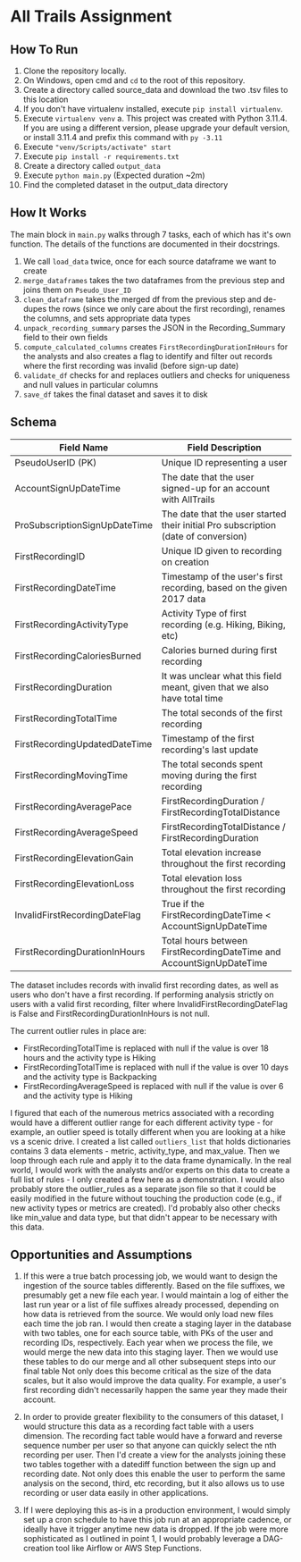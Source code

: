 # All Trails Assignment

## How To Run

1. Clone the repository locally.
2. On Windows, open cmd and `cd` to the root of this repository.
3. Create a directory called source_data and download the two .tsv files to this location
4. If you don't have virtualenv installed, execute `pip install virtualenv`.
5. Execute `virtualenv venv`
   a. This project was created with Python 3.11.4. If you are using a different version, please upgrade your default version, or install 3.11.4 and prefix this command with `py -3.11`
7. Execute `"venv/Scripts/activate" start`
8. Execute `pip install -r requirements.txt`
9. Create a directory called `output_data`
10. Execute `python main.py` (Expected duration ~2m)
11. Find the completed dataset in the output_data directory

## How It Works

The main block in `main.py` walks through 7 tasks, each of which has it's own function.
The details of the functions are documented in their docstrings.

1. We call `load_data` twice, once for each source dataframe we want to create
2. `merge_dataframes` takes the two dataframes from the previous step and joins them on `Pseudo_User_ID`
3. `clean_dataframe` takes the merged df from the previous step and de-dupes the rows (since we only care about the first recording), renames the columns, and sets appropriate data types
4. `unpack_recording_summary` parses the JSON in the Recording_Summary field to their own fields
5. `compute_calculated_columns` creates `FirstRecordingDurationInHours` for the analysts and also creates a flag to identify and filter out records where the first recording was invalid (before sign-up date)
6. `validate_df` checks for and replaces outliers and checks for uniqueness and null values in particular columns
7. `save_df` takes the final dataset and saves it to disk

## Schema

| Field Name                    | Field Description                                                                  |
|-------------------------------|------------------------------------------------------------------------------------|
| PseudoUserID (PK)             | Unique ID representing a user                                                      |
| AccountSignUpDateTime         | The date that the user signed-up for an account with AllTrails                     |
| ProSubscriptionSignUpDateTime | The date that the user started their initial Pro subscription (date of conversion) |
| FirstRecordingID              | Unique ID given to recording on creation                                           |
| FirstRecordingDateTime        | Timestamp of the user's first recording, based on the given 2017 data              |
| FirstRecordingActivityType    | Activity Type of first recording (e.g. Hiking, Biking, etc)             | 
| FirstRecordingCaloriesBurned  | Calories burned during first recording                                             |
| FirstRecordingDuration  | It was unclear what this field meant, given that we also have total time           |
| FirstRecordingTotalTime       | The total seconds of the first recording                                           |
| FirstRecordingUpdatedDateTime | Timestamp of the first recording's last update                                     |
| FirstRecordingMovingTime | The total seconds spent moving during the first recording                          |
| FirstRecordingAveragePace | FirstRecordingDuration / FirstRecordingTotalDistance                               |
| FirstRecordingAverageSpeed | FirstRecordingTotalDistance / FirstRecordingDuration                               |
| FirstRecordingElevationGain | Total elevation increase throughout the first recording                            |
| FirstRecordingElevationLoss | Total elevation loss throughout the first recording                                |
| InvalidFirstRecordingDateFlag | True if the FirstRecordingDateTime < AccountSignUpDateTime                         |
| FirstRecordingDurationInHours | Total hours between FirstRecordingDateTime and AccountSignUpDateTime               |

The dataset includes records with invalid first recording dates, as well as users who don't have a first recording. 
If performing analysis strictly on users with a valid first recording, filter where InvalidFirstRecordingDateFlag is False
and FirstRecordingDurationInHours is not null.

The current outlier rules in place are:

- FirstRecordingTotalTime is replaced with null if the value is over 18 hours and the activity type is Hiking
- FirstRecordingTotalTime is replaced with null if the value is over 10 days and the activity type is Backpacking
- FirstRecordingAverageSpeed is replaced with null if the value is over 6 and the activity type is Hiking

I figured that each of the numerous metrics associated with a recording would have a different outlier range for each different activity type - for example, an outlier speed is totally different
when you are looking at a hike vs a scenic drive. I created a list called `outliers_list` that holds dictionaries contains 3 data elements - metric, activity_type, and max_value. Then we loop
through each rule and apply it to the data frame dynamically. In the real world, I would work with the analysts and/or experts on this data to create a full list of rules - I only created a few here
as a demonstration. I would also probably store the outlier_rules as a separate json file so that it could be easily modified in the future without touching the production code
(e.g., if new activity types or metrics are created). I'd probably also other checks like min_value and data type, but that didn't appear to be necessary with this data.

## Opportunities and Assumptions

1. If this were a true batch processing job, we would want to design the ingestion of the source tables differently. 
Based on the file suffixes, we presumably get a new file each year. I would maintain a log of either the last run year 
or a list of file suffixes already processed, depending on how data is retrieved from the source. We would only load new
files each time the job ran. I would then create a staging layer in the database with two tables, one for each source table,
with PKs of the user and recording IDs, respectively. Each year when we process the file, we would merge the new data
into this staging layer. Then we would use these tables to do our merge and all other subsequent steps into our final table
Not only does this become critical as the size of the data scales, but it also would improve the data quality. For example,
a user's first recording didn't necessarily happen the same year they made their account.


2. In order to provide greater flexibility to the consumers of this dataset, I would structure this data as a recording fact table
with a users dimension. The recording fact table would have a forward and reverse sequence number per user so that anyone can
quickly select the nth recording per user. Then I'd create a view for the analysts joining these two tables together with a
datediff function between the sign up and recording date. Not only does this enable the user to perform the same analysis on the
second, third, etc recording, but it also allows us to use recording or user data easily in other applications.


3. If I were deploying this as-is in a production environment, I would simply set up a cron schedule to have this job run
at an appropriate cadence, or ideally have it trigger anytime new data is dropped. If the job were more sophisticated
as I outlined in point 1, I would probably leverage a DAG-creation tool like Airflow or AWS Step Functions.
